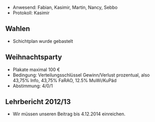 ---
---

- Anwesend: Fabian, Kasimir, Martin, Nancy, Sebbo
- Protokoll: Kasimir

## Wahlen

- Schichtplan wurde gebastelt

## Weihnachtsparty

- Plakate maximal 100 €
- Bedingung: Verteilungsschlüssel Gewinn/Verlust prozentual, also 43,75% Info, 43,75% FaRAO, 12.5% MuWi/KuPäd
- Abstimmung: 4/0/1

## Lehrbericht 2012/13

- Wir müssen unseren Beitrag bis 4.12.2014 einreichen.
